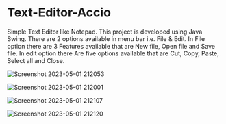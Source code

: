 # Text-Editor-Accio

Simple Text Editor like Notepad. This project is developed using Java Swing. There are 2 options available in menu bar i.e. File & Edit.
In File option there are 3 Features available that are New file, Open file and Save file. In edit option there Are five options available that are Cut, Copy, Paste, Select all and Close.

![Screenshot 2023-05-01 212053](https://user-images.githubusercontent.com/88453260/235483172-67b84c63-3d82-4329-b59a-25ac6cf49974.png)

![Screenshot 2023-05-01 212001](https://user-images.githubusercontent.com/88453260/235483209-ebb39f49-515c-401d-9c96-6725171a85d4.png)

![Screenshot 2023-05-01 212107](https://user-images.githubusercontent.com/88453260/235483229-a86f5030-8cfa-49d1-b50c-f4c82556ee09.png)

![Screenshot 2023-05-01 212120](https://user-images.githubusercontent.com/88453260/235483249-fb15dc1c-4f04-4f9c-a098-2e92af750c1b.png)
